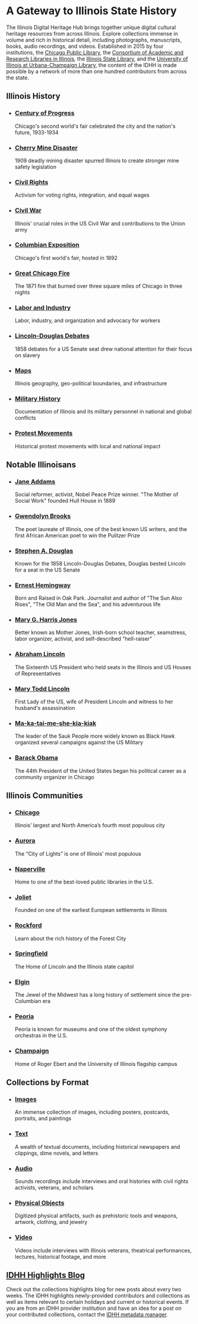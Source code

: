 # A Gateway to Illinois State History

The Illinois Digital Heritage Hub brings together unique digital cultural heritage resources from across Illinois. Explore collections immense in volume and rich in historical detail, including photographs, manuscripts, books, audio recordings, and videos. Established in 2015 by four institutions, the [Chicago Public Library](https://www.chipublib.org/), the [Consortium of Academic and Research Libraries in Illinois](https://www.carli.illinois.edu/), the [Illinois State Library](https://www.cyberdriveillinois.com/departments/library/), and the [University of Illinois at Urbana-Champaign Library](https://www.library.illinois.edu/), the content of the IDHH is made possible by a network of more than one hundred contributors from across the state.

## Illinois History

- ### [Century of Progress](/search?q=*century+of+progress*)

  Chicago's second world's fair celebrated the city and the nation's future, 1933-1934

- ### [Cherry Mine Disaster](/search?q=%20Cherry%20Mine%20Disaster)

  1909 deadly mining disaster spurred Illinois to create stronger mine safety legislation

- ### [Civil Rights](/search?q=%22civil%20rights%22)

  Activism for voting rights, integration, and equal wages

- ### [Civil War](/search?subject=%22Illinois--History--Civil%20War%2C%201861-1865%22)

  Illinois' crucial roles in the US Civil War and contributions to the Union army

- ### [Columbian Exposition](/search?q=*columbian+exposition*)

  Chicago's first world's fair, hosted in 1892

- ### [Great Chicago Fire](/search?q=%22Chicago%20Fire%22%20OR%20%22Chicago%20Great%20Fire%22)

  The 1871 fire that burned over three square miles of Chicago in three nights

- ### [Labor and Industry](/search?q=labor+%7C%7C+industry)

  Labor, industry, and organization and advocacy for workers

- ### [Lincoln-Douglas Debates](/search?q=lincoln%20douglas%20debate)

  1858 debates for a US Senate seat drew national attention for their focus on slavery

- ### [Maps](/search?q=map*&type=%22image%22)

  Illinois geography, geo-political boundaries, and infrastructure

- ### [Military History](/search?q=%22world+war%22+%7C%7C+%22armed+forces%22+%7C%7C+military+%7C%7C+veteran*)

  Documentation of Illinois and its military personnel in national and global conflicts

- ### [Protest Movements](/search?q=protest*)

  Historical protest movements with local and national impact

## Notable Illinoisans

- ### [Jane Addams](/search?q=%22jane+addams%22+OR+%22Hull+House%22)

  Social reformer, activist, Nobel Peace Prize winner. "The Mother of Social Work" founded Hull House in 1889

- ### [Gwendolyn Brooks](/search?q=Gwendolyn%20Brooks)

  The poet laureate of Illinois, one of the best known US writers, and the first African American poet to win the Pulitzer Prize 

- ### [Stephen A. Douglas](/search?q=%22STEPHEN+A.+DOUGLAS%22+OR+%22Stephen+Douglas%22+OR+%22Douglas%2C+Stephen%22+OR+%22Lincoln-Douglas+Debates%22)

  Known for the 1858 Lincoln-Douglas Debates, Douglas bested Lincoln for a seat in the US Senate

- ### [Ernest Hemingway](/search?subject=%22Hemingway%2C%20Ernest%2C%201899-1961%22)

  Born and Raised in Oak Park. Journalist and author of "The Sun Also Rises", "The Old Man and the Sea", and his adventurous life

- ### [Mary G. Harris Jones](/search?q=mother%20jones)

  Better known as Mother Jones, Irish-born school teacher, seamstress, labor organizer, activist, and self-described "hell-raiser"

- ### [Abraham Lincoln](/search?subject=%22Lincoln%2C%20Abraham%2C%201809-1865%22)

  The Sixteenth US President who held seats in the Illinois and US Houses of Representatives

- ### [Mary Todd Lincoln](/search?subject=%22Lincoln%2C%20Mary%20Todd%2C%201818-1882%22)

  First Lady of the US, wife of President Lincoln and witness to her husband's assassination

- ### [Ma-ka-tai-me-she-kia-kiak](/search?subject=%22Black%20Hawk%2C%20Sauk%20chief%2C%201767-1838%22)

  The leader of the Sauk People more widely known as Black Hawk organized several campaigns against the US Military

- ### [Barack Obama](/search?q=barack%20obama)

  The 44th President of the United States began his political career as a community organizer in Chicago

## Illinois Communities

- ### [Chicago](/search?location=*Chicago*)

  Illinois’ largest and North America’s fourth most populous city

- ### [Aurora](/search?&location=*Aurora*&location=*Il*)

  The “City of Lights” is one of Illinois’ most populous

- ### [Naperville](/search?subject=*Naperville*)

  Home to one of the best-loved public libraries in the U.S.

- ### [Joliet](/search?subject=*Joliet*)

  Founded on one of the earliest European settlements in Illinois

- ### [Rockford](/search?location=*Rockford*)

  Learn about the rich history of the Forest City

- ### [Springfield](/search?location=*Springfield*&location=*Il*)

  The Home of Lincoln and the Illinois state capitol

- ### [Elgin](/search?location=*Elgin*)

  The Jewel of the Midwest has a long history of settlement since the pre-Columbian era

- ### [Peoria](/search?location=*Peoria*)

  Peoria is known for museums and one of the oldest symphony orchestras in the U.S.

- ### [Champaign](/search?location=*Champaign*)

  Home of Roger Ebert and the University of Illinois flagship campus

## Collections by Format

- ### [Images](/search?&type=%22image%22)

  An immense collection of images, including posters, postcards, portraits, and paintings

- ### [Text](/search?&type=%22text%22)

  A wealth of textual documents, including historical newspapers and clippings, dime novels, and letters

- ### [Audio](/search?&type=%22sound%22)

  Sounds recordings include interviews and oral histories with civil rights activists, veterans, and scholars

- ### [Physical Objects](/search?type=%22physical%20object%22)

  Digitized physical artifacts, such as prehistoric tools and weapons, artwork, clothing, and jewelry

- ### [Video](/search?&type=%22moving%20image%22)

  Videos include interviews with Illinois veterans, theatrical performances, lectures, historical footage, and more

## [IDHH Highlights Blog](https://ildplacollections.wordpress.com/)

Check out the collections highlights blog for new posts about every two weeks. The IDHH highlights newly-provided contributors and collections as well as items relevant to certain holidays and current or historical events. If you are from an IDHH provider institution and have an idea for a post on your contributed collections, contact the [IDHH metadata manager](/about/contact).
